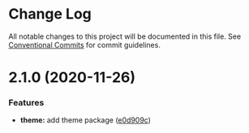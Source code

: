 # Change Log

All notable changes to this project will be documented in this file.
See [Conventional Commits](https://conventionalcommits.org) for commit guidelines.

# 2.1.0 (2020-11-26)

### Features

-   **theme:** add theme package ([e0d909c](https://github.com/yarus-app/zenkit/commit/e0d909c2d137d05af196a0213edad2de1ee38f8f))
